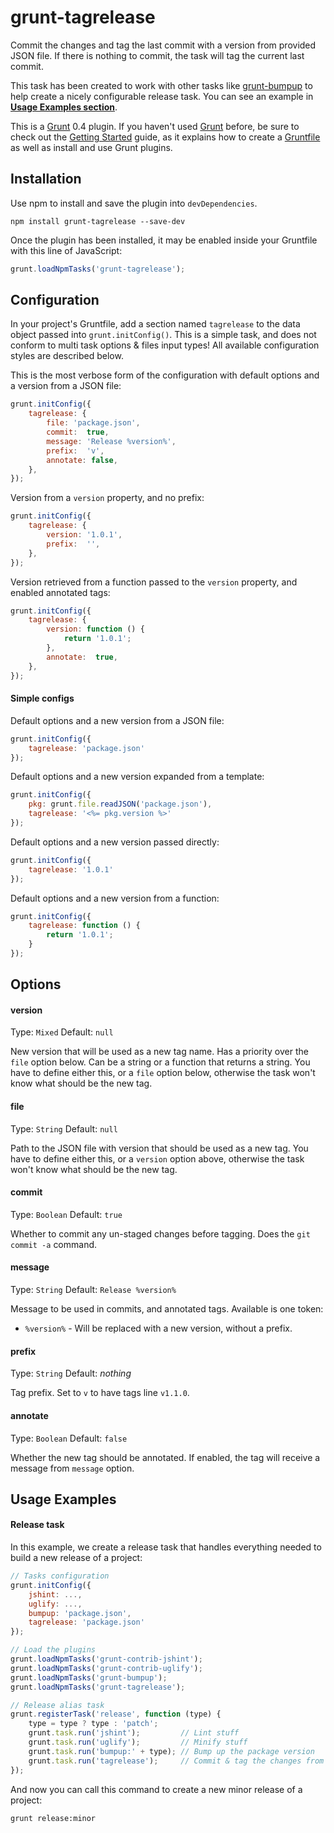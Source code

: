 # grunt-tagrelease

Commit the changes and tag the last commit with a version from provided JSON file. If there is nothing to commit, the
task will tag the current last commit.

This task has been created to work with other tasks like [grunt-bumpup](https://github.com/darsain/grunt-bumpup) to help
create a nicely configurable release task. You can see an example in **[Usage Examples section](#usage-examples)**.

This is a [Grunt](http://gruntjs.com/) 0.4 plugin. If you haven't used [Grunt](http://gruntjs.com/) before, be sure to
check out the [Getting Started](http://gruntjs.com/getting-started) guide, as it explains how to create a
[Gruntfile](http://gruntjs.com/sample-gruntfile) as well as install and use Grunt plugins.

## Installation

Use npm to install and save the plugin into `devDependencies`.

```shell
npm install grunt-tagrelease --save-dev
```

Once the plugin has been installed, it may be enabled inside your Gruntfile with this line of JavaScript:

```js
grunt.loadNpmTasks('grunt-tagrelease');
```

## Configuration

In your project's Gruntfile, add a section named `tagrelease` to the data object passed into `grunt.initConfig()`. This is a
simple task, and does not conform to multi task options & files input types! All available configuration styles are
described below.

This is the most verbose form of the configuration with default options and a version from a JSON file:

```js
grunt.initConfig({
	tagrelease: {
		file: 'package.json',
		commit:  true,
		message: 'Release %version%',
		prefix:  'v',
		annotate: false,
	},
});
```

Version from a `version` property, and no prefix:

```js
grunt.initConfig({
	tagrelease: {
		version: '1.0.1',
		prefix:  '',
	},
});
```

Version retrieved from a function passed to the `version` property, and enabled annotated tags:

```js
grunt.initConfig({
	tagrelease: {
		version: function () {
			return '1.0.1';
		},
		annotate:  true,
	},
});
```

#### Simple configs

Default options and a new version from a JSON file:

```js
grunt.initConfig({
	tagrelease: 'package.json'
});
```

Default options and a new version expanded from a template:

```js
grunt.initConfig({
	pkg: grunt.file.readJSON('package.json'),
	tagrelease: '<%= pkg.version %>'
});
```

Default options and a new version passed directly:

```js
grunt.initConfig({
	tagrelease: '1.0.1'
});
```

Default options and a new version from a function:

```js
grunt.initConfig({
	tagrelease: function () {
		return '1.0.1';
	}
});
```

## Options

#### version
Type: `Mixed`
Default: `null`

New version that will be used as a new tag name. Has a priority over the `file` option below. Can be a string or a
function that returns a string. You have to define either this, or a `file` option below, otherwise the task won't know
what should be the new tag.

#### file
Type: `String`
Default: `null`

Path to the JSON file with version that should be used as a new tag. You have to define either this, or a `version`
option above, otherwise the task won't know what should be the new tag.

#### commit
Type: `Boolean`
Default: `true`

Whether to commit any un-staged changes before tagging. Does the `git commit -a` command.

#### message
Type: `String`
Default: `Release %version%`

Message to be used in commits, and annotated tags. Available is one token:

- `%version%` - Will be replaced with a new version, without a prefix.

#### prefix
Type: `String`
Default: *nothing*

Tag prefix. Set to `v` to have tags line `v1.1.0`.

#### annotate
Type: `Boolean`
Default: `false`

Whether the new tag should be annotated. If enabled, the tag will receive a message from `message` option.

## Usage Examples

#### Release task

In this example, we create a release task that handles everything needed to build a new release of a project:

```js
// Tasks configuration
grunt.initConfig({
	jshint: ...,
	uglify: ...,
	bumpup: 'package.json',
	tagrelease: 'package.json'
});

// Load the plugins
grunt.loadNpmTasks('grunt-contrib-jshint');
grunt.loadNpmTasks('grunt-contrib-uglify');
grunt.loadNpmTasks('grunt-bumpup');
grunt.loadNpmTasks('grunt-tagrelease');

// Release alias task
grunt.registerTask('release', function (type) {
	type = type ? type : 'patch';
	grunt.task.run('jshint');         // Lint stuff
	grunt.task.run('uglify');         // Minify stuff
	grunt.task.run('bumpup:' + type); // Bump up the package version
	grunt.task.run('tagrelease');     // Commit & tag the changes from above
});
```

And now you can call this command to create a new minor release of a project:

```shell
grunt release:minor
```